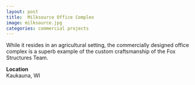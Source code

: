 ```yaml
---
layout: post
title:  Milksource Office Complex
image: milksource.jpg
categories: commercial projects
---
```


While it resides in an agricultural setting, the commercially designed office complex is a superb example of the custom craftsmanship of the Fox Structures Team.

**Location**  
Kaukauna, WI